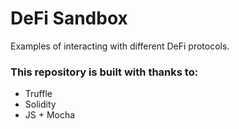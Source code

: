 # DeFi Sandbox

Examples of interacting with different DeFi protocols.

### This repository is built with thanks to:

- Truffle
- Solidity
- JS + Mocha